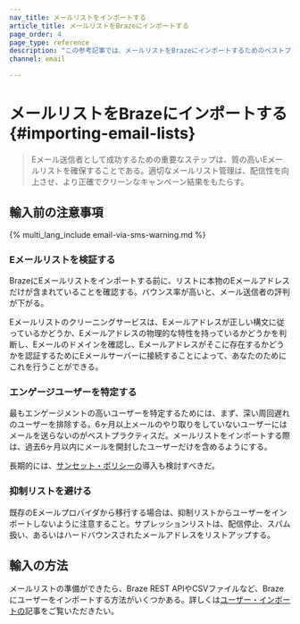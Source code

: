 ```yaml
---
nav_title: メールリストをインポートする
article_title: メールリストをBrazeにインポートする
page_order: 4
page_type: reference
description: "この参考記事では、メールリストをBrazeにインポートするためのベストプラクティスを解説している。"
channel: email

---
```


# メールリストをBrazeにインポートする {#importing-email-lists}

> Eメール送信者として成功するための重要なステップは、質の高いEメールリストを確保することである。適切なメールリスト管理は、配信性を向上させ、より正確でクリーンなキャンペーン結果をもたらす。

## 輸入前の注意事項

{% multi_lang_include email-via-sms-warning.md %}

### Eメールリストを検証する

BrazeにEメールリストをインポートする前に、リストに本物のEメールアドレスだけが含まれていることを確認する。バウンス率が高いと、メール送信者の評判が下がる。 

Eメールリストのクリーニングサービスは、Eメールアドレスが正しい構文に従っているかどうか、Eメールアドレスの物理的な特性を持っているかどうかを判断し、Eメールのドメインを確認し、Eメールアドレスがそこに存在するかどうかを認証するためにEメールサーバーに接続することによって、あなたのためにこれを行うことができる。

### エンゲージユーザーを特定する

最もエンゲージメントの高いユーザーを特定するためには、まず、深い周回遅れのユーザーを排除する。6ヶ月以上メールのやり取りをしていないユーザーにはメールを送らないのがベストプラクティスだ。メールリストをインポートする際は、過去6ヶ月以内にメールを開封したユーザーだけを含めるようにする。

長期的には、[サンセット・ポリシーの][60]導入も検討すべきだ。

### 抑制リストを避ける

既存のEメールプロバイダから移行する場合は、抑制リストからユーザーをインポートしないように注意すること。サプレッションリストは、配信停止、スパム扱い、あるいはハードバウンスされたメールアドレスをリストアップする。

## 輸入の方法

メールリストの準備ができたら、Braze REST APIやCSVファイルなど、Brazeにユーザーをインポートする方法がいくつかある。詳しくは[ユーザー・インポートの]({{site.baseurl}}/user_guide/data_and_analytics/user_data_collection/user_import/)記事をご覧いただきたい。

[60]: {{site.baseurl}}/user_guide/message_building_by_channel/email/best_practices/sunset_policies/
